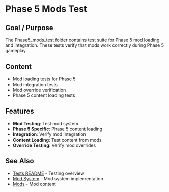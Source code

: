 # Phase 5 Mods Test

## Goal / Purpose

The Phase5_mods_test folder contains test suite for Phase 5 mod loading and integration. These tests verify that mods work correctly during Phase 5 gameplay.

## Content

- Mod loading tests for Phase 5
- Mod integration tests
- Mod override verification
- Phase 5 content loading tests

## Features

- **Mod Testing**: Test mod system
- **Phase 5 Specific**: Phase 5 content loading
- **Integration**: Verify mod integration
- **Content Loading**: Test content from mods
- **Override Testing**: Verify mod overrides

## See Also

- [Tests README](../README.md) - Testing overview
- [Mod System](../../engine/mods/README.md) - Mod system implementation
- [Mods](../../mods/README.md) - Mod content
